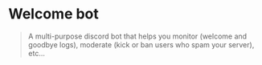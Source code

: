 # Welcome bot

> A multi-purpose discord bot that helps you monitor (welcome and goodbye logs), moderate (kick or ban users who spam your server), etc...

